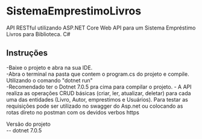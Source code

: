 # SistemaEmprestimoLivros
API RESTful utilizando ASP.NET Core Web API para um Sistema Empréstimo Livros para Biblioteca. C#

<h2>Instruções</h2>


<a>-Baixe o projeto e abra na sua IDE.</a><br/>
<a>-Abra o terminal na pasta que contem o program.cs do projeto e compile. Utilizando o comando "dotnet run"</a><br />
<a>-Recomendado ter o Dotnet 7.0.5 pra cima para compilar o projeto.</a>
<a> - A API realiza as operações CRUD básicas (criar, ler, atualizar, deletar) para cada uma das entidades (Livro, Autor, emprestimos e Usuários).</a>
<a>Para testar as requisições pode ser utilizado no swagger do Asp.net ou colocando as rotas direto no postman com os devidos verbos https</a>

<a>Versão do projeto</a><br />
-- dotnet 7.0.5